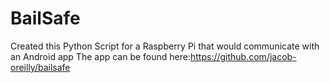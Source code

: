 # BailSafe

Created this Python Script for a Raspberry Pi that would communicate with an Android app
The app can be found here:https://github.com/jacob-oreilly/bailsafe
